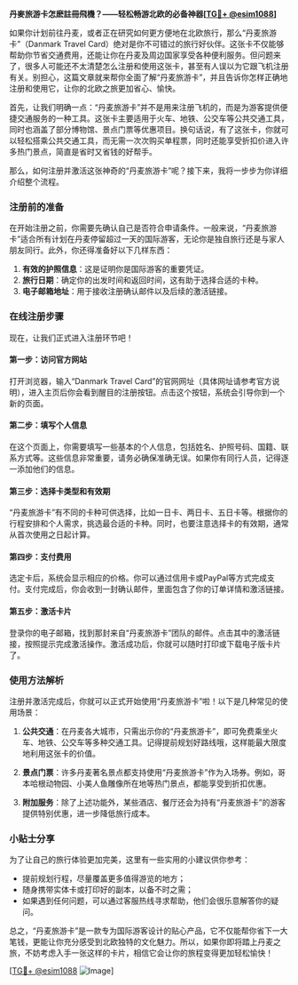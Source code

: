 **丹麥旅游卡怎麽註冊飛機？——轻松畅游北欧的必备神器[[TG💪+ @esim1088](https://t.me/s/esim1088)]**

如果你计划前往丹麦，或者正在研究如何更方便地在北欧旅行，那么“丹麦旅游卡”（Danmark Travel Card）绝对是你不可错过的旅行好伙伴。这张卡不仅能够帮助你节省交通费用，还能让你在丹麦及周边国家享受各种便利服务。但问题来了，很多人可能还不太清楚怎么注册和使用这张卡，甚至有人误以为它跟飞机注册有关。别担心，这篇文章就来帮你全面了解“丹麦旅游卡”，并且告诉你怎样正确地注册和使用它，让你的北欧之旅更加省心、愉快。

首先，让我们明确一点：“丹麦旅游卡”并不是用来注册飞机的，而是为游客提供便捷交通服务的一种工具。这张卡主要适用于火车、地铁、公交车等公共交通工具，同时也涵盖了部分博物馆、景点门票等优惠项目。换句话说，有了这张卡，你就可以轻松搭乘公共交通工具，而无需一次次购买单程票，同时还能享受折扣价进入许多热门景点，简直是省时又省钱的好帮手。

那么，如何注册并激活这张神奇的“丹麦旅游卡”呢？接下来，我将一步步为你详细介绍整个流程。

### 注册前的准备

在开始注册之前，你需要先确认自己是否符合申请条件。一般来说，“丹麦旅游卡”适合所有计划在丹麦停留超过一天的国际游客，无论你是独自旅行还是与家人朋友同行。此外，你还得准备好以下几样东西：

1. **有效的护照信息**：这是证明你是国际游客的重要凭证。
2. **旅行日期**：确定你的出发时间和返回时间，这有助于选择合适的卡种。
3. **电子邮箱地址**：用于接收注册确认邮件以及后续的激活链接。

### 在线注册步骤

现在，让我们正式进入注册环节吧！

#### 第一步：访问官方网站

打开浏览器，输入“Danmark Travel Card”的官网网址（具体网址请参考官方说明），进入主页后你会看到醒目的注册按钮。点击这个按钮，系统会引导你到一个新的页面。

#### 第二步：填写个人信息

在这个页面上，你需要填写一些基本的个人信息，包括姓名、护照号码、国籍、联系方式等。这些信息非常重要，请务必确保准确无误。如果你有同行人员，记得逐一添加他们的信息。

#### 第三步：选择卡类型和有效期

“丹麦旅游卡”有不同的卡种可供选择，比如一日卡、两日卡、五日卡等。根据你的行程安排和个人需求，挑选最合适的卡种。同时，也要注意选择卡的有效期，通常从首次使用之日起计算。

#### 第四步：支付费用

选定卡后，系统会显示相应的价格。你可以通过信用卡或PayPal等方式完成支付。支付完成后，你会收到一封确认邮件，里面包含了你的订单详情和激活链接。

#### 第五步：激活卡片

登录你的电子邮箱，找到那封来自“丹麦旅游卡”团队的邮件。点击其中的激活链接，按照提示完成激活操作。激活成功后，你就可以随时打印或下载电子版卡片了。

### 使用方法解析

注册并激活完成后，你就可以正式开始使用“丹麦旅游卡”啦！以下是几种常见的使用场景：

1. **公共交通**：在丹麦各大城市，只需出示你的“丹麦旅游卡”，即可免费乘坐火车、地铁、公交车等多种交通工具。记得提前规划好路线哦，这样能最大限度地利用这张卡的价值。

2. **景点门票**：许多丹麦著名景点都支持使用“丹麦旅游卡”作为入场券。例如，哥本哈根动物园、小美人鱼雕像所在地等热门景点，都能享受到折扣优惠。

3. **附加服务**：除了上述功能外，某些酒店、餐厅还会为持有“丹麦旅游卡”的游客提供特别优惠，进一步降低旅行成本。

### 小贴士分享

为了让自己的旅行体验更加完美，这里有一些实用的小建议供你参考：

- 提前规划行程，尽量覆盖更多值得游览的地方；
- 随身携带实体卡或打印好的副本，以备不时之需；
- 如果遇到任何问题，可以通过客服热线寻求帮助，他们会很乐意解答你的疑问。

总之，“丹麦旅游卡”是一款专为国际游客设计的贴心产品，它不仅能帮你省下一大笔钱，更能让你充分感受到北欧独特的文化魅力。所以，如果你即将踏上丹麦之旅，不妨考虑入手一张这样的卡片，相信它会让你的旅程变得更加轻松愉快！

[[TG💪+ @esim1088](https://t.me/s/esim1088) ![Image](https://i.postimg.cc/4NQfJmqS/Snipaste-2025-05-13-00-14-12.png)]